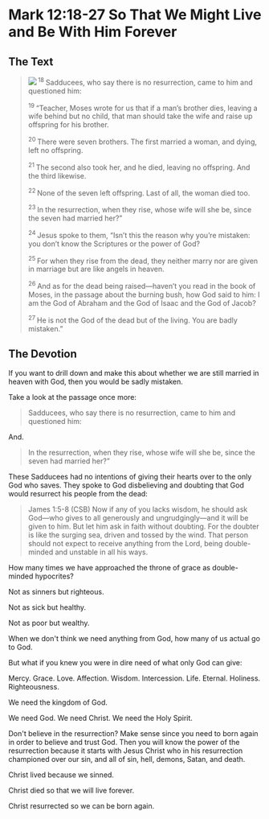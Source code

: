 # Mark 12:18-27 So That We Might Live and Be With Him Forever

## The Text

><img class="intro-right" src="/images/art-mark.jpg"><sup> 18 </sup> Sadducees, who say there is no resurrection, came to him and questioned him: 
>
><sup> 19 </sup> “Teacher, Moses wrote for us that if a man’s brother dies, leaving a wife behind but no child, that man should take the wife and raise up offspring for his brother. 
>
><sup> 20 </sup> There were seven brothers. The first married a woman, and dying, left no offspring. 
>
><sup> 21 </sup> The second also took her, and he died, leaving no offspring. And the third likewise. 
>
><sup> 22 </sup> None of the seven left offspring. Last of all, the woman died too. 
>
><sup> 23 </sup> In the resurrection, when they rise, whose wife will she be, since the seven had married her?” 
>
><sup> 24 </sup> Jesus spoke to them, “Isn’t this the reason why you’re mistaken: you don’t know the Scriptures or the power of God? 
>
><sup> 25 </sup> For when they rise from the dead, they neither marry nor are given in marriage but are like angels in heaven. 
>
><sup> 26 </sup> And as for the dead being raised—haven’t you read in the book of Moses, in the passage about the burning bush, how God said to him: I am the God of Abraham and the God of Isaac and the God of Jacob? 
>
><sup> 27 </sup> He is not the God of the dead but of the living. You are badly mistaken.” 

## The Devotion

If you want to drill down and make this about whether we are still married in heaven with God, then you would be sadly mistaken.

Take a look at the passage once more:

>Sadducees, who say there is no resurrection, came to him and questioned him: 

And.

>In the resurrection, when they rise, whose wife will she be, since the seven had married her?” 

These Sadducees had no intentions of giving their hearts over to the only God who saves. They spoke to God disbelieving and doubting that God would resurrect his people from the dead:

>James 1:5-8 (CSB) Now if any of you lacks wisdom, he should ask God—who gives to all generously and ungrudgingly—and it will be given to him. But let him ask in faith without doubting. For the doubter is like the surging sea, driven and tossed by the wind. That person should not expect to receive anything from the Lord, being double-minded and unstable in all his ways.

How many times we have approached the throne of grace as double-minded hypocrites?

Not as sinners but righteous.

Not as sick but healthy.

Not as poor but wealthy.

When we don't think we need anything from God, how many of us actual go to God.

But what if you knew you were in dire need of what only God can give:

Mercy. Grace. Love. Affection. Wisdom. Intercession. Life. Eternal. Holiness. Righteousness.

We need the kingdom of God.

We need God. We need Christ. We need the Holy Spirit.

Don't believe in the resurrection? Make sense since you need to born again in order to believe and trust God. Then you will know the power of the resurrection because it starts with Jesus Christ who in his resurrection championed over our sin, and all of sin, hell, demons, Satan, and death.

Christ lived because we sinned.

Christ died so that we will live forever.

Christ resurrected so we can be born again.
